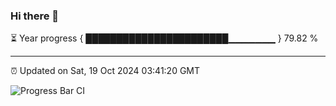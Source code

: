 ### Hi there 👋

⏳ Year progress { ███████████████████████▁▁▁▁▁▁▁ } 79.82 %

---

⏰ Updated on Sat, 19 Oct 2024 03:41:20 GMT

![Progress Bar CI](https://github.com/IshwaranRudhara/GIT-ACTION/workflows/Progress%20Bar%20CI/badge.svg)
